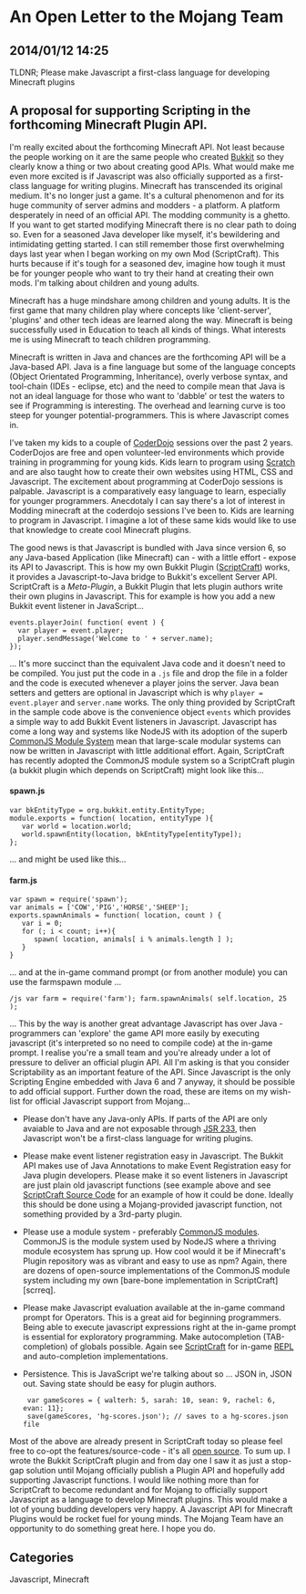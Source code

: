 # An Open Letter to the Mojang Team

## 2014/01/12 14:25

TLDNR; Please make Javascript a first-class language for developing Minecraft plugins

## A proposal for supporting Scripting in the forthcoming Minecraft Plugin API.

I'm really excited about the forthcoming Minecraft API. Not least
because the people working on it are the same people who created
[Bukkit][buk] so they clearly know a thing or two about creating good
APIs. What would make me even more excited is if Javascript was also
officially supported as a first-class language for writing plugins.
Minecraft has transcended its original medium. It's no longer just a
game. It's a cultural phenomenon and for its huge community of server
admins and modders - a platform. A platform desperately in need of an
official API. The modding community is a ghetto. If you want to get
started modifying Minecraft there is no clear path to doing so. Even
for a seasoned Java developer like myself, it's bewildering and
intimidating getting started. I can still remember those first
overwhelming days last year when I began working on my own Mod
(ScriptCraft). This hurts because if it's tough for a seasoned dev,
imagine how tough it must be for younger people who want to try their
hand at creating their own mods. I'm talking about children and young
adults.

Minecraft has a huge mindshare among children and young adults. It is
the first game that many children play where concepts like
'client-server', 'plugins' and other tech ideas are learned along the
way. Minecraft is being successfully used in Education to teach all
kinds of things. What interests me is using Minecraft to teach
children programming.

Minecraft is written in Java and chances are the forthcoming API will
be a Java-based API. Java is a fine language but some of the language
concepts (Object Orientated Programming, Inheritance), overly verbose
syntax, and tool-chain (IDEs - eclipse, etc) and the need to compile
mean that Java is not an ideal language for those who want to 'dabble'
or test the waters to see if Programming is interesting. The overhead
and learning curve is too steep for younger
potential-programmers. This is where Javascript comes in.

I've taken my kids to a couple of [CoderDojo][cd] sessions over the past 
2 years. CoderDojos are free and open volunteer-led environments which 
provide training in programming for young kids. Kids learn to program 
using [Scratch][sc] and are also taught how to create their own websites 
using HTML, CSS and Javascript. The excitement about programming at 
CoderDojo sessions is palpable. Javascript is a comparatively easy 
language to learn, especially for younger programmers. Anecdotaly I can 
say there's a lot of interest in Modding minecraft at the coderdojo 
sessions I've been to. Kids are learning to program in Javascript. I 
imagine a lot of these same kids would like to use that knowledge to 
create cool Minecraft plugins.

The good news is that Javascript is bundled with Java since version 6,
so any Java-based Application (like Minecraft) can - with a little
effort - expose its API to Javascript. This is how my own Bukkit
Plugin ([ScriptCraft][scr]) works, it provides a Javascript-to-Java
bridge to Bukkit's excellent Server API. ScriptCraft is a
*Meta-Plugin*, a Bukkit Plugin that lets plugin authors write their
own plugins in Javascript. This for example is how you add a new
Bukkit event listener in JavaScript...

    events.playerJoin( function( event ) {
      var player = event.player;
      player.sendMessage('Welcome to ' + server.name);
    });

... It's more succinct than the equivalent Java code and it doesn't
need to be compiled. You just put the code in a `.js` file and drop
the file in a folder and the code is executed whenever a player joins
the server. Java bean setters and getters are optional in Javascript
which is why `player = event.player` and `server.name` works. The only
thing provided by ScriptCraft in the sample code above is the
convenience object `events` which provides a simple way to add
Bukkit Event listeners in Javascript.
Javascript has come a long way and systems like NodeJS with its
adoption of the superb [CommonJS Module System][cjs] mean that
large-scale modular systems can now be written in Javascript with
little additional effort. Again, ScriptCraft has recently adopted the
CommonJS module system so a ScriptCraft plugin (a bukkit plugin which
depends on ScriptCraft) might look like this...

#### spawn.js
    var bkEntityType = org.bukkit.entity.EntityType;
    module.exports = function( location, entityType ){
       var world = location.world;
       world.spawnEntity(location, bkEntityType[entityType]);
    };

... and might be used like this...

#### farm.js

    var spawn = require('spawn');
    var animals = ['COW','PIG','HORSE','SHEEP'];
    exports.spawnAnimals = function( location, count ) {
       var i = 0;
       for (; i < count; i++){
          spawn( location, animals[ i % animals.length ] );
       }
    }

... and at the in-game command prompt (or from another module) you can
use the farmspawn module ...

    /js var farm = require('farm'); farm.spawnAnimals( self.location, 25 );

... This by the way is another great advantage Javascript has over
Java - programmers can 'explore' the game API more easily by executing
javascript (it's interpreted so no need to compile code) at the
in-game prompt.
I realise you're a small team and you're already under a lot of pressure 
to deliver an official plugin API. All I'm asking is that you consider 
Scriptability as an important feature of the API. Since Javascript is 
the only Scripting Engine embedded with Java 6 and 7 anyway, it should 
be possible to add official support. Further down the road, these are 
items on my wish-list for official Javascript support from Mojang...

 * Please don't have any Java-only APIs.  If parts of the API are only
   avaiable to Java and are not exposable through [JSR 233][jsr233],
   then Javascript won't be a first-class language for writing plugins.

 * Please make event listener registration easy in Javascript.  The
   Bukkit API makes use of Java Annotations to make Event Registration
   easy for Java plugin developers. Please make it so event listeners
   in Javascript are just plain old javascript functions (see example
   above and see [ScriptCraft Source Code][scr] for an example of how
   it could be done. Ideally this should be done using a
   Mojang-provided javascript function, not something provided by a
   3rd-party plugin.

 * Please use a module system - preferably [CommonJS modules][cjs]. 
   CommonJS is the module system used by NodeJS where a thriving module 
   ecosystem has sprung up. How cool would it be if Minecraft's Plugin 
   repository was as vibrant and easy to use as npm? Again, there are 
   dozens of open-source implementations of the CommonJS module system 
   including my own [bare-bone implementation in ScriptCraft][scrreq].

 * Please make Javascript evaluation available at the in-game command 
   prompt for Operators. This is a great aid for beginning programmers. 
   Being able to execute javascript expressions right at the in-game prompt 
   is essential for exploratory programming. Make
   autocompletion (TAB-completion) of globals possible. Again see
   [ScriptCraft][scr] for in-game [REPL][repl] and auto-completion implementations.

 * Persistence. This is JavaScript we're talking about so ... JSON in, JSON out. 
   Saving state should be easy for plugin authors.  

        var gameScores = { walterh: 5, sarah: 10, sean: 9, rachel: 6, evan: 11};
        save(gameScores, 'hg-scores.json'); // saves to a hg-scores.json file
  
Most of the above are already present in ScriptCraft today so please
feel free to co-opt the features/source-code - it's all [open source][scr].
To sum up. I wrote the Bukkit ScriptCraft plugin and from day one I saw 
it as just a stop-gap solution until Mojang officially publish a Plugin 
API and hopefully add supporting Javascript functions. I would like 
nothing more than for ScriptCraft to become redundant and for Mojang to 
officially support Javascript as a language to develop Minecraft 
plugins. This would make a lot of young budding developers very happy. A 
Javascript API for Minecraft Plugins would be rocket fuel for young 
minds. The Mojang Team have an opportunity to do something great here. I 
hope you do.

[cd]: http://coderdojo.com
[buk]: http://dl.bukkit.org
[sc]: http://scratch.mit.edu
[jsr233]: http://en.wikipedia.org/wiki/Scripting_for_the_Java_Platform
[scr]: http://github.com/walterhiggins/ScriptCraft
[cjs]: http://wiki.commonjs.org/wiki/Modules/1.1.1
[screq]: https://github.com/walterhiggins/ScriptCraft/blob/master/src/main/javascript/lib/require.js
[repl]: http://en.wikipedia.org/wiki/Read%E2%80%93eval%E2%80%93print_loop

## Categories
Javascript, Minecraft
